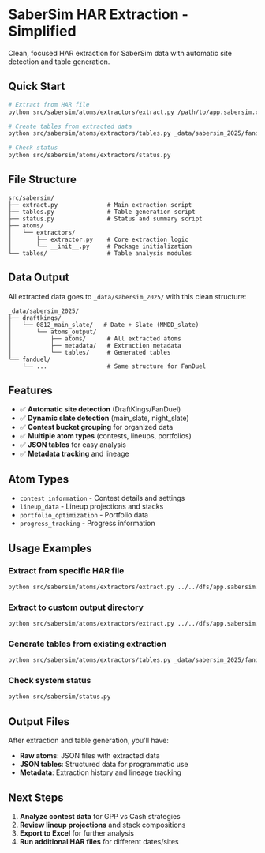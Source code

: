 # SaberSim HAR Extraction - Simplified

Clean, focused HAR extraction for SaberSim data with automatic site detection and table generation.

## Quick Start

```bash
# Extract from HAR file
python src/sabersim/atoms/extractors/extract.py /path/to/app.sabersim.com

# Create tables from extracted data
python src/sabersim/atoms/extractors/tables.py _data/sabersim_2025/fanduel/0812_main_slate/atoms_output/atoms

# Check status
python src/sabersim/atoms/extractors/status.py
```

## File Structure

```
src/sabersim/
├── extract.py              # Main extraction script
├── tables.py               # Table generation script
├── status.py               # Status and summary script
├── atoms/
│   └── extractors/
│       ├── extractor.py    # Core extraction logic
│       └── __init__.py     # Package initialization
└── tables/                 # Table analysis modules
```

## Data Output

All extracted data goes to `_data/sabersim_2025/` with this clean structure:

```
_data/sabersim_2025/
├── draftkings/
│   └── 0812_main_slate/   # Date + Slate (MMDD_slate)
│       └── atoms_output/
│           ├── atoms/      # All extracted atoms
│           ├── metadata/   # Extraction metadata
│           └── tables/     # Generated tables
└── fanduel/
    └── ...                 # Same structure for FanDuel
```

## Features

- ✅ **Automatic site detection** (DraftKings/FanDuel)
- ✅ **Dynamic slate detection** (main_slate, night_slate)
- ✅ **Contest bucket grouping** for organized data
- ✅ **Multiple atom types** (contests, lineups, portfolios)
- ✅ **JSON tables** for easy analysis
- ✅ **Metadata tracking** and lineage

## Atom Types

- `contest_information` - Contest details and settings
- `lineup_data` - Lineup projections and stacks
- `portfolio_optimization` - Portfolio data
- `progress_tracking` - Progress information

## Usage Examples

### Extract from specific HAR file
```bash
python src/sabersim/atoms/extractors/extract.py ../../dfs/app.sabersim.com
```

### Extract to custom output directory
```bash
python src/sabersim/atoms/extractors/extract.py ../../dfs/app.sabersim.com ./custom_output
```

### Generate tables from existing extraction
```bash
python src/sabersim/atoms/extractors/tables.py _data/sabersim_2025/fanduel/0812_main_slate/atoms_output/atoms
```

### Check system status
```bash
python src/sabersim/status.py
```

## Output Files

After extraction and table generation, you'll have:

- **Raw atoms**: JSON files with extracted data
- **JSON tables**: Structured data for programmatic use
- **Metadata**: Extraction history and lineage tracking

## Next Steps

1. **Analyze contest data** for GPP vs Cash strategies
2. **Review lineup projections** and stack compositions
3. **Export to Excel** for further analysis
4. **Run additional HAR files** for different dates/sites

